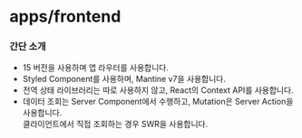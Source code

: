 # apps/frontend

### 간단 소개

- 15 버전을 사용하며 앱 라우터를 사용합니다.
- Styled Component를 사용하며, Mantine v7을 사용합니다.
- 전역 상태 라이브러리는 따로 사용하지 않고, React의 Context API를 사용합니다.
- 데이터 조회는 Server Component에서 수행하고, Mutation은 Server Action을 사용합니다.  
  클라이언트에서 직접 조회하는 경우 SWR을 사용합니다.
